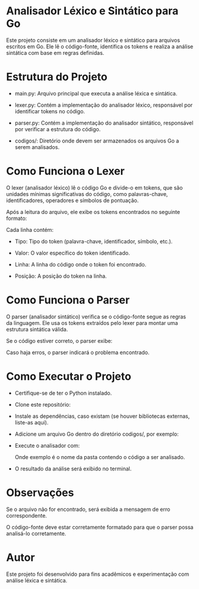 # Analisador Léxico e Sintático para Go

Este projeto consiste em um analisador léxico e sintático para arquivos escritos em Go. Ele lê o código-fonte, identifica os tokens e realiza a análise sintática com base em regras definidas.

# Estrutura do Projeto

- main.py: Arquivo principal que executa a análise léxica e sintática.

- lexer.py: Contém a implementação do analisador léxico, responsável por identificar tokens no código.

- parser.py: Contém a implementação do analisador sintático, responsável por verificar a estrutura do código.

- codigos/: Diretório onde devem ser armazenados os arquivos Go a serem analisados.

# Como Funciona o Lexer

O lexer (analisador léxico) lê o código Go e divide-o em tokens, que são unidades mínimas significativas do código, como palavras-chave, identificadores, operadores e símbolos de pontuação.

Após a leitura do arquivo, ele exibe os tokens encontrados no seguinte formato:

Cada linha contém:

- Tipo: Tipo do token (palavra-chave, identificador, símbolo, etc.).

- Valor: O valor específico do token identificado.

- Linha: A linha do código onde o token foi encontrado.

- Posição: A posição do token na linha.

# Como Funciona o Parser

O parser (analisador sintático) verifica se o código-fonte segue as regras da linguagem. Ele usa os tokens extraídos pelo lexer para montar uma estrutura sintática válida.

Se o código estiver correto, o parser exibe:

Caso haja erros, o parser indicará o problema encontrado.

# Como Executar o Projeto

- Certifique-se de ter o Python instalado.

- Clone este repositório:

- Instale as dependências, caso existam (se houver bibliotecas externas, liste-as aqui).

- Adicione um arquivo Go dentro do diretório codigos/, por exemplo:

- Execute o analisador com:

  Onde exemplo é o nome da pasta contendo o código a ser analisado.

- O resultado da análise será exibido no terminal.

# Observações

Se o arquivo não for encontrado, será exibida a mensagem de erro correspondente.

O código-fonte deve estar corretamente formatado para que o parser possa analisá-lo corretamente.

# Autor

Este projeto foi desenvolvido para fins acadêmicos e experimentação com análise léxica e sintática.
